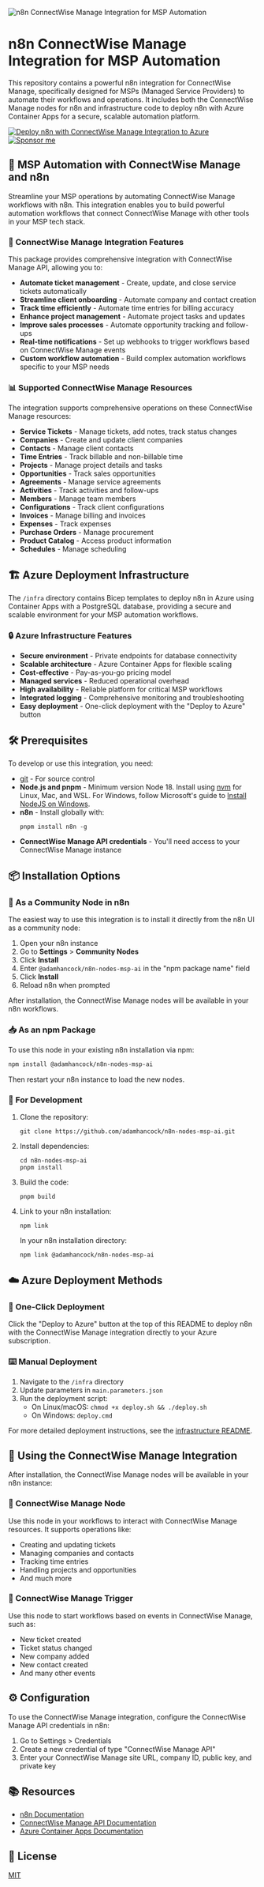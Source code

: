 ![n8n ConnectWise Manage Integration for MSP Automation](https://user-images.githubusercontent.com/10284570/173569848-c624317f-42b1-45a6-ab09-f0ea3c247648.png)

# n8n ConnectWise Manage Integration for MSP Automation

This repository contains a powerful n8n integration for ConnectWise Manage, specifically designed for MSPs (Managed Service Providers) to automate their workflows and operations. It includes both the ConnectWise Manage nodes for n8n and infrastructure code to deploy n8n with Azure Container Apps for a secure, scalable automation platform.

[![Deploy n8n with ConnectWise Manage Integration to Azure](https://aka.ms/deploytoazurebutton)](https://portal.azure.com/#create/Microsoft.Template/uri/https%3A%2F%2Fraw.githubusercontent.com%2Fadamhancock%2Fn8n-nodes-msp-ai%2Fmain%2Finfra%2Fazuredeploy.json)
[![Sponsor me](https://img.shields.io/static/v1?label=Sponsor&message=❤&logo=GitHub&color=ff69b4)](https://github.com/sponsors/adamhancock)

## 🚀 MSP Automation with ConnectWise Manage and n8n

Streamline your MSP operations by automating ConnectWise Manage workflows with n8n. This integration enables you to build powerful automation workflows that connect ConnectWise Manage with other tools in your MSP tech stack.

### 🔄 ConnectWise Manage Integration Features

This package provides comprehensive integration with ConnectWise Manage API, allowing you to:

- **Automate ticket management** - Create, update, and close service tickets automatically
- **Streamline client onboarding** - Automate company and contact creation
- **Track time efficiently** - Automate time entries for billing accuracy
- **Enhance project management** - Automate project tasks and updates
- **Improve sales processes** - Automate opportunity tracking and follow-ups
- **Real-time notifications** - Set up webhooks to trigger workflows based on ConnectWise Manage events
- **Custom workflow automation** - Build complex automation workflows specific to your MSP needs

### 📊 Supported ConnectWise Manage Resources

The integration supports comprehensive operations on these ConnectWise Manage resources:

- **Service Tickets** - Manage tickets, add notes, track status changes
- **Companies** - Create and update client companies
- **Contacts** - Manage client contacts
- **Time Entries** - Track billable and non-billable time
- **Projects** - Manage project details and tasks
- **Opportunities** - Track sales opportunities
- **Agreements** - Manage service agreements
- **Activities** - Track activities and follow-ups
- **Members** - Manage team members
- **Configurations** - Track client configurations
- **Invoices** - Manage billing and invoices
- **Expenses** - Track expenses
- **Purchase Orders** - Manage procurement
- **Product Catalog** - Access product information
- **Schedules** - Manage scheduling

## 🏗️ Azure Deployment Infrastructure

The `/infra` directory contains Bicep templates to deploy n8n in Azure using Container Apps with a PostgreSQL database, providing a secure and scalable environment for your MSP automation workflows.

### 🔒 Azure Infrastructure Features

- **Secure environment** - Private endpoints for database connectivity
- **Scalable architecture** - Azure Container Apps for flexible scaling
- **Cost-effective** - Pay-as-you-go pricing model
- **Managed services** - Reduced operational overhead
- **High availability** - Reliable platform for critical MSP workflows
- **Integrated logging** - Comprehensive monitoring and troubleshooting
- **Easy deployment** - One-click deployment with the "Deploy to Azure" button

## 🛠️ Prerequisites

To develop or use this integration, you need:

* [git](https://git-scm.com/downloads) - For source control
* **Node.js and pnpm** - Minimum version Node 18. Install using [nvm](https://github.com/nvm-sh/nvm) for Linux, Mac, and WSL. For Windows, follow Microsoft's guide to [Install NodeJS on Windows](https://docs.microsoft.com/en-us/windows/dev-environment/javascript/nodejs-on-windows).
* **n8n** - Install globally with:
  ```
  pnpm install n8n -g
  ```
* **ConnectWise Manage API credentials** - You'll need access to your ConnectWise Manage instance

## 📦 Installation Options

### 🧩 As a Community Node in n8n

The easiest way to use this integration is to install it directly from the n8n UI as a community node:

1. Open your n8n instance
2. Go to **Settings** > **Community Nodes**
3. Click **Install**
4. Enter `@adamhancock/n8n-nodes-msp-ai` in the "npm package name" field
5. Click **Install**
6. Reload n8n when prompted

After installation, the ConnectWise Manage nodes will be available in your n8n workflows.

### 📥 As an npm Package

To use this node in your existing n8n installation via npm:

```bash
npm install @adamhancock/n8n-nodes-msp-ai
```

Then restart your n8n instance to load the new nodes.

### 🧪 For Development

1. Clone the repository:
   ```
   git clone https://github.com/adamhancock/n8n-nodes-msp-ai.git
   ```
2. Install dependencies:
   ```
   cd n8n-nodes-msp-ai
   pnpm install
   ```
3. Build the code:
   ```
   pnpm build
   ```
4. Link to your n8n installation:
   ```
   npm link
   ```
   In your n8n installation directory:
   ```
   npm link @adamhancock/n8n-nodes-msp-ai
   ```

## ☁️ Azure Deployment Methods

### 🔘 One-Click Deployment

Click the "Deploy to Azure" button at the top of this README to deploy n8n with the ConnectWise Manage integration directly to your Azure subscription.

### ⌨️ Manual Deployment

1. Navigate to the `/infra` directory
2. Update parameters in `main.parameters.json`
3. Run the deployment script:
   - On Linux/macOS: `chmod +x deploy.sh && ./deploy.sh`
   - On Windows: `deploy.cmd`

For more detailed deployment instructions, see the [infrastructure README](/infra/README.md).

## 🔌 Using the ConnectWise Manage Integration

After installation, the ConnectWise Manage nodes will be available in your n8n instance:

### 🔄 ConnectWise Manage Node

Use this node in your workflows to interact with ConnectWise Manage resources. It supports operations like:

- Creating and updating tickets
- Managing companies and contacts
- Tracking time entries
- Handling projects and opportunities
- And much more

### 📡 ConnectWise Manage Trigger

Use this node to start workflows based on events in ConnectWise Manage, such as:

- New ticket created
- Ticket status changed
- New company added
- New contact created
- And many other events

## ⚙️ Configuration

To use the ConnectWise Manage integration, configure the ConnectWise Manage API credentials in n8n:

1. Go to Settings > Credentials
2. Create a new credential of type "ConnectWise Manage API"
3. Enter your ConnectWise Manage site URL, company ID, public key, and private key

## 📚 Resources

- [n8n Documentation](https://docs.n8n.io/)
- [ConnectWise Manage API Documentation](https://developer.connectwise.com/)
- [Azure Container Apps Documentation](https://docs.microsoft.com/en-us/azure/container-apps/)

## 📄 License

[MIT](LICENSE.md)
